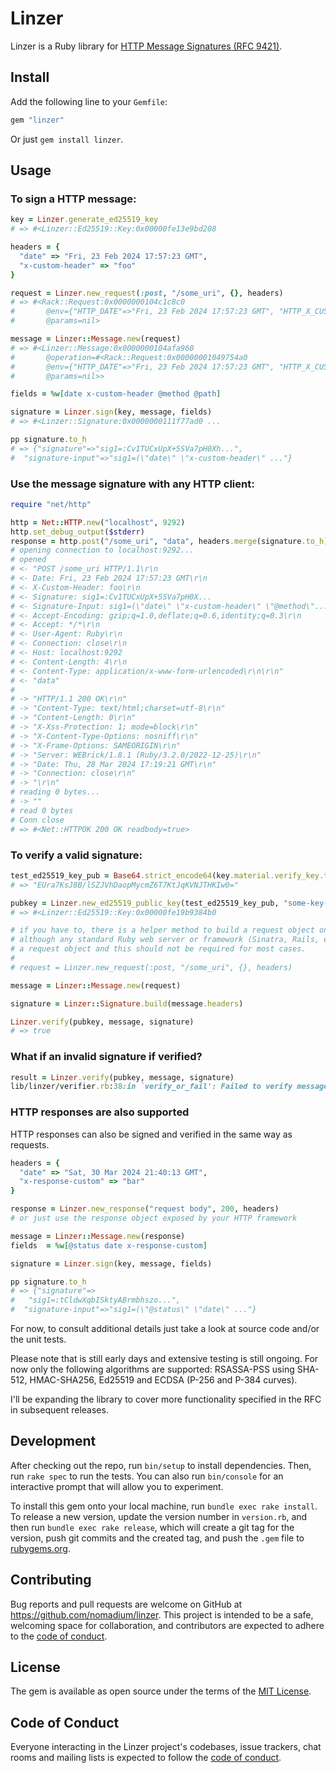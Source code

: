 # Linzer

Linzer is a Ruby library for [HTTP Message Signatures (RFC 9421)](https://www.rfc-editor.org/rfc/rfc9421.html).

## Install

Add the following line to your `Gemfile`:

```ruby
gem "linzer"
```

Or just `gem install linzer`.

## Usage

### To sign a HTTP message:

```ruby
key = Linzer.generate_ed25519_key
# => #<Linzer::Ed25519::Key:0x00000fe13e9bd208

headers = {
  "date" => "Fri, 23 Feb 2024 17:57:23 GMT",
  "x-custom-header" => "foo"
}

request = Linzer.new_request(:post, "/some_uri", {}, headers)
# => #<Rack::Request:0x0000000104c1c8c0
#       @env={"HTTP_DATE"=>"Fri, 23 Feb 2024 17:57:23 GMT", "HTTP_X_CUSTOM..."
#       @params=nil>

message = Linzer::Message.new(request)
# => #<Linzer::Message:0x0000000104afa960
#       @operation=#<Rack::Request:0x00000001049754a0
#       @env={"HTTP_DATE"=>"Fri, 23 Feb 2024 17:57:23 GMT", "HTTP_X_CUSTOM..."
#       @params=nil>>

fields = %w[date x-custom-header @method @path]

signature = Linzer.sign(key, message, fields)
# => #<Linzer::Signature:0x0000000111f77ad0 ...

pp signature.to_h
# => {"signature"=>"sig1=:Cv1TUCxUpX+5SVa7pH0Xh...",
#  "signature-input"=>"sig1=(\"date\" \"x-custom-header\" ..."}
```

### Use the message signature with any HTTP client:

```ruby
require "net/http"

http = Net::HTTP.new("localhost", 9292)
http.set_debug_output($stderr)
response = http.post("/some_uri", "data", headers.merge(signature.to_h))
# opening connection to localhost:9292...
# opened
# <- "POST /some_uri HTTP/1.1\r\n
# <- Date: Fri, 23 Feb 2024 17:57:23 GMT\r\n
# <- X-Custom-Header: foo\r\n
# <- Signature: sig1=:Cv1TUCxUpX+5SVa7pH0X...
# <- Signature-Input: sig1=(\"date\" \"x-custom-header\" \"@method\"...
# <- Accept-Encoding: gzip;q=1.0,deflate;q=0.6,identity;q=0.3\r\n
# <- Accept: */*\r\n
# <- User-Agent: Ruby\r\n
# <- Connection: close\r\n
# <- Host: localhost:9292
# <- Content-Length: 4\r\n
# <- Content-Type: application/x-www-form-urlencoded\r\n\r\n"
# <- "data"
#
# -> "HTTP/1.1 200 OK\r\n"
# -> "Content-Type: text/html;charset=utf-8\r\n"
# -> "Content-Length: 0\r\n"
# -> "X-Xss-Protection: 1; mode=block\r\n"
# -> "X-Content-Type-Options: nosniff\r\n"
# -> "X-Frame-Options: SAMEORIGIN\r\n"
# -> "Server: WEBrick/1.8.1 (Ruby/3.2.0/2022-12-25)\r\n"
# -> "Date: Thu, 28 Mar 2024 17:19:21 GMT\r\n"
# -> "Connection: close\r\n"
# -> "\r\n"
# reading 0 bytes...
# -> ""
# read 0 bytes
# Conn close
# => #<Net::HTTPOK 200 OK readbody=true>
```

### To verify a valid signature:

```ruby
test_ed25519_key_pub = Base64.strict_encode64(key.material.verify_key.to_bytes)
# => "EUra7KsJ8B/lSZJVhDaopMycmZ6T7KtJqKVNJTHKIw0="

pubkey = Linzer.new_ed25519_public_key(test_ed25519_key_pub, "some-key-ed25519")
# => #<Linzer::Ed25519::Key:0x00000fe19b9384b0

# if you have to, there is a helper method to build a request object on the server side
# although any standard Ruby web server or framework (Sinatra, Rails, etc) should expose
# a request object and this should not be required for most cases.
#
# request = Linzer.new_request(:post, "/some_uri", {}, headers)

message = Linzer::Message.new(request)

signature = Linzer::Signature.build(message.headers)

Linzer.verify(pubkey, message, signature)
# => true
```

### What if an invalid signature if verified?

```ruby
result = Linzer.verify(pubkey, message, signature)
lib/linzer/verifier.rb:38:in `verify_or_fail': Failed to verify message: Invalid signature. (Linzer::Error)
```

### HTTP responses are also supported

HTTP responses can also be signed and verified in the same way as requests.

```ruby
headers = {
  "date" => "Sat, 30 Mar 2024 21:40:13 GMT",
  "x-response-custom" => "bar"
}

response = Linzer.new_response("request body", 200, headers)
# or just use the response object exposed by your HTTP framework

message = Linzer::Message.new(response)
fields  = %w[@status date x-response-custom]

signature = Linzer.sign(key, message, fields)

pp signature.to_h
# => {"signature"=>
#   "sig1=:tCldwXqbISktyABrmbhszo...",
#  "signature-input"=>"sig1=(\"@status\" \"date\" ..."}

```

For now, to consult additional details just take a look at source code and/or the unit tests.

Please note that is still early days and extensive testing is still ongoing. For now only the following algorithms are supported: RSASSA-PSS using SHA-512, HMAC-SHA256, Ed25519 and ECDSA (P-256 and P-384 curves).

I'll be expanding the library to cover more functionality specified in the RFC
in subsequent releases.


## Development

After checking out the repo, run `bin/setup` to install dependencies. Then, run `rake spec` to run the tests. You can also run `bin/console` for an interactive prompt that will allow you to experiment.

To install this gem onto your local machine, run `bundle exec rake install`. To release a new version, update the version number in `version.rb`, and then run `bundle exec rake release`, which will create a git tag for the version, push git commits and the created tag, and push the `.gem` file to [rubygems.org](https://rubygems.org).

## Contributing

Bug reports and pull requests are welcome on GitHub at https://github.com/nomadium/linzer. This project is intended to be a safe, welcoming space for collaboration, and contributors are expected to adhere to the [code of conduct](https://github.com/nomadium/linzer/blob/master/CODE_OF_CONDUCT.md).

## License

The gem is available as open source under the terms of the [MIT License](https://opensource.org/licenses/MIT).

## Code of Conduct

Everyone interacting in the Linzer project's codebases, issue trackers, chat rooms and mailing lists is expected to follow the [code of conduct](https://github.com/nomadium/linzer/blob/master/CODE_OF_CONDUCT.md).
